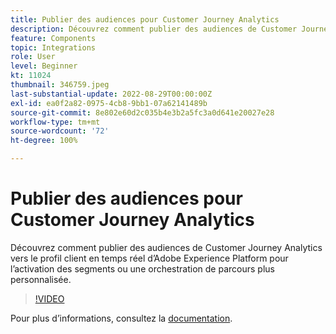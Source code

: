 ```yaml
---
title: Publier des audiences pour Customer Journey Analytics
description: Découvrez comment publier des audiences de Customer Journey Analytics vers le profil client en temps réel d’Adobe Experience Platform pour l’activation des segments ou une orchestration de parcours plus personnalisée.
feature: Components
topic: Integrations
role: User
level: Beginner
kt: 11024
thumbnail: 346759.jpeg
last-substantial-update: 2022-08-29T00:00:00Z
exl-id: ea0f2a82-0975-4cb8-9bb1-07a62141489b
source-git-commit: 8e802e60d2c035b4e3b2a5fc3a0d641e20027e28
workflow-type: tm+mt
source-wordcount: '72'
ht-degree: 100%

---
```


# Publier des audiences pour Customer Journey Analytics

Découvrez comment publier des audiences de Customer Journey Analytics vers le profil client en temps réel d’Adobe Experience Platform pour l’activation des segments ou une orchestration de parcours plus personnalisée.

>[!VIDEO](https://video.tv.adobe.com/v/3412472/?quality=12&learn=on&captions=fre_fr)

Pour plus dʼinformations, consultez la [documentation](https://experienceleague.adobe.com/docs/analytics-platform/using/cja-components/audiences/audiences-overview.html?lang=fr).
